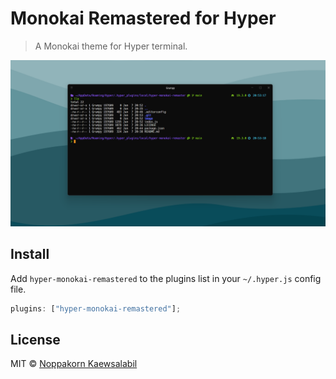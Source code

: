 # Monokai Remastered for Hyper

> A Monokai theme for Hyper terminal.

![Monokai Remastered for Hyper](https://github.com/PunGrumpy/hyper-monokai-remaster/blob/main/image/screenshot-example-theme.png?raw=true)

## Install

Add `hyper-monokai-remastered` to the plugins list in your `~/.hyper.js` config file.

```js
plugins: ["hyper-monokai-remastered"];
```

## License

MIT © [Noppakorn Kaewsalabil](LICENSE)

